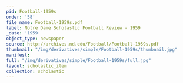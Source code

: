 ```yaml
---
pid: Football-1959s
order: '58'
file_name: Football-1959s.pdf
label: Notre Dame Scholastic Football Review - 1959
_date: '1959'
object_type: newspaper
source: http://archives.nd.edu/Football/Football-1959s.pdf
thumbnail: "/img/derivatives/simple/Football-1959s/thumbnail.jpg"
manifest:
full: "/img/derivatives/simple/Football-1959s/full.jpg"
layout: scholastic_item
collection: scholastic
---
```

